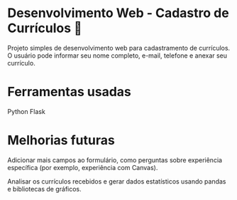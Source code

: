 # Desenvolvimento Web - Cadastro de Currículos :memo:

Projeto simples de desenvolvimento web para cadastramento de currículos.
O usuário pode informar seu nome completo, e-mail, telefone e anexar seu currículo.

# Ferramentas usadas

Python
Flask

# Melhorias futuras

Adicionar mais campos ao formulário, como perguntas sobre experiência específica (por exemplo, experiência com Canvas).

Analisar os currículos recebidos e gerar dados estatísticos usando pandas e bibliotecas de gráficos.
